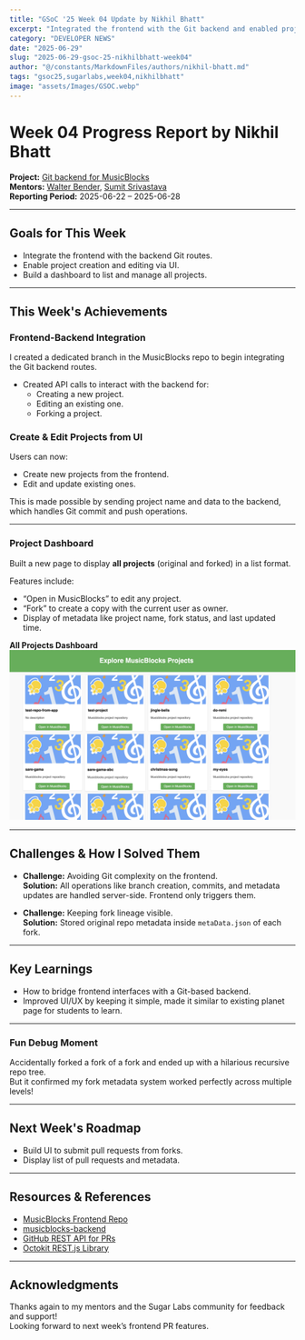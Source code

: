 ```yaml
---
title: "GSoC '25 Week 04 Update by Nikhil Bhatt"
excerpt: "Integrated the frontend with the Git backend and enabled project creation, editing, and forking via the UI in MusicBlocks."
category: "DEVELOPER NEWS"
date: "2025-06-29"
slug: "2025-06-29-gsoc-25-nikhilbhatt-week04"
author: "@/constants/MarkdownFiles/authors/nikhil-bhatt.md"
tags: "gsoc25,sugarlabs,week04,nikhilbhatt"
image: "assets/Images/GSOC.webp"
---
```


<!-- markdownlint-disable -->

# Week 04 Progress Report by Nikhil Bhatt

**Project:** [Git backend for MusicBlocks](https://github.com/benikk/musicblocks-backend)  
**Mentors:** [Walter Bender](https://github.com/walterbender), [Sumit Srivastava](https://github.com/sum2it)  
**Reporting Period:** 2025-06-22 – 2025-06-28  

---

## Goals for This Week

- Integrate the frontend with the backend Git routes.
- Enable project creation and editing via UI.
- Build a dashboard to list and manage all projects.

---

## This Week's Achievements

###  Frontend-Backend Integration

I created a dedicated branch in the MusicBlocks repo to begin integrating the Git backend routes.

- Created API calls to interact with the backend for:
  - Creating a new project.
  - Editing an existing one.
  - Forking a project.


###  Create & Edit Projects from UI

Users can now:

- Create new projects from the frontend.
- Edit and update existing ones.

This is made possible by sending project name and data to the backend, which handles Git commit and push operations.

---

###  Project Dashboard

Built a new page to display **all projects** (original and forked) in a list format.

Features include:

- “Open in MusicBlocks” to edit any project.
- “Fork” to create a copy with the current user as owner.
- Display of metadata like project name, fork status, and last updated time.

**All Projects Dashboard**
![All Projects Page](assets/Developers/Nikhil/project-dashboard.webp)

---

## Challenges & How I Solved Them

- **Challenge:** Avoiding Git complexity on the frontend.  
  **Solution:** All operations like branch creation, commits, and metadata updates are handled server-side. Frontend only triggers them.

- **Challenge:** Keeping fork lineage visible.  
  **Solution:** Stored original repo metadata inside `metaData.json` of each fork.

---

## Key Learnings

- How to bridge frontend interfaces with a Git-based backend.
- Improved UI/UX by keeping it simple, made it similar to existing planet page for students to learn.

---

###  Fun Debug Moment

Accidentally forked a fork of a fork and ended up with a hilarious recursive repo tree.  
But it confirmed my fork metadata system worked perfectly across multiple levels!

---

## Next Week's Roadmap 

- Build UI to submit pull requests from forks.
- Display list of pull requests and metadata.

---

## Resources & References

- [MusicBlocks Frontend Repo](https://github.com/sugarlabs/musicblocks)
- [musicblocks-backend](https://github.com/benikk/musicblocks-backend)
- [GitHub REST API for PRs](https://docs.github.com/en/rest/pulls/pulls)
- [Octokit REST.js Library](https://github.com/octokit/rest.js)

---

## Acknowledgments

Thanks again to my mentors and the Sugar Labs community for feedback and support!  
Looking forward to next week’s frontend PR features. 

